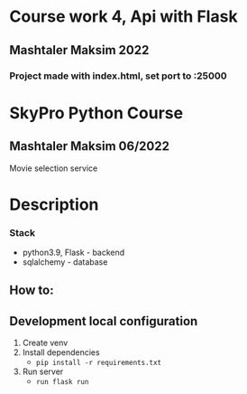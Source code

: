 # Course work 4, Api with Flask
## Mashtaler Maksim 2022

### Project made with index.html, set port to :25000





# SkyPro Python Course #


## Mashtaler Maksim 06/2022
Movie selection service

# Description #


### Stack ###
- python3.9, Flask - backend
- sqlalchemy - database


## How to: ##

## Development local configuration ##
1) Create venv
2) Install dependencies
   - `pip install -r requirements.txt`
3) Run server 
   - `run flask run`
